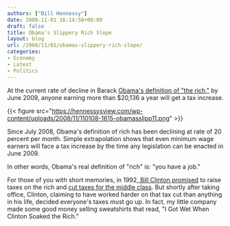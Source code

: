 ```yaml
---
authors: ["Bill Hennessy"]
date: 2008-11-01 16:14:58+00:00
draft: false
title: Obama’s Slippery Rich Slope
layout: blog
url: /2008/11/01/obamas-slippery-rich-slope/
categories:
- Economy
- Latest
- Politics
---
```


At the current rate of decline in Barack [Obama's definition of "the rich,"](https://hotair.com/archives/2008/11/01/video-selfishness-101/) by June 2009, anyone earning more than $20,136 a year will get a tax increase.


{{< figure src="https://hennessysview.com/wp-content/uploads/2008/11/110108-1615-obamasslipp11.png" >}}

	

Since July 2008, Obama's definition of rich has been declining at rate of 20 percent per month.  Simple extrapolation shows that even minimum wage earners will face a tax increase by the time any legislation can be enacted in June 2009.


In other words, Obama's real definition of "rich" is: "you have a job."


For those of you with short memories, in 1992[, Bill Clinton promised](https://joustthefacts.typepad.com/joust_the_facts/2004/10/the_promised_mi.html) to raise taxes on the rich and [cut taxes for the middle class](https://www.iht.com/articles/1993/01/15/cut1.php).  But shortly after taking office, Clinton, claiming to have worked harder on that tax cut than anything in his life, decided everyone's taxes must go up.  In fact, my little company made some good money selling sweatshirts that read, "I Got Wet When Clinton Soaked the Rich."



 
